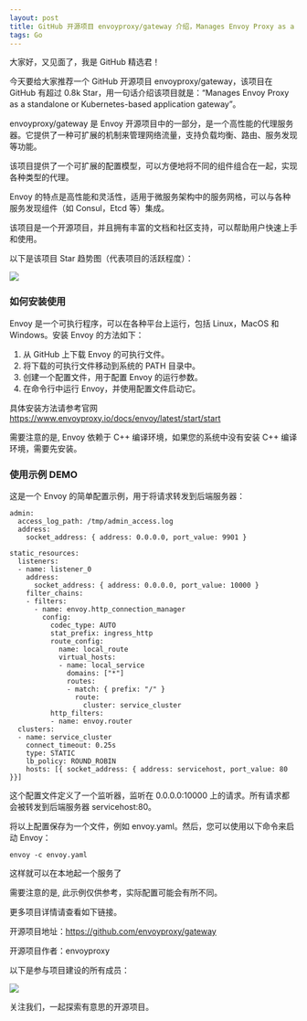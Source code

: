 ```yaml
---
layout: post
title: GitHub 开源项目 envoyproxy/gateway 介绍，Manages Envoy Proxy as a standalone or Kubernetes-based application gateway
tags: Go
---
```


大家好，又见面了，我是 GitHub 精选君！

今天要给大家推荐一个 GitHub 开源项目 envoyproxy/gateway，该项目在 GitHub 有超过 0.8k Star，用一句话介绍该项目就是：“Manages Envoy Proxy as a standalone or Kubernetes-based application gateway”。


envoyproxy/gateway 是 Envoy 开源项目中的一部分，是一个高性能的代理服务器。它提供了一种可扩展的机制来管理网络流量，支持负载均衡、路由、服务发现等功能。

该项目提供了一个可扩展的配置模型，可以方便地将不同的组件组合在一起，实现各种类型的代理。

Envoy 的特点是高性能和灵活性，适用于微服务架构中的服务网格，可以与各种服务发现组件（如 Consul，Etcd 等）集成。

该项目是一个开源项目，并且拥有丰富的文档和社区支持，可以帮助用户快速上手和使用。


以下是该项目 Star 趋势图（代表项目的活跃程度）：

![](https://api.star-history.com/svg?repos=envoyproxy/gateway&type=Timeline)

### 如何安装使用

Envoy 是一个可执行程序，可以在各种平台上运行，包括 Linux，MacOS 和 Windows。安装 Envoy 的方法如下：

1. 从 GitHub 上下载 Envoy 的可执行文件。
2. 将下载的可执行文件移动到系统的 PATH 目录中。
3. 创建一个配置文件，用于配置 Envoy 的运行参数。
4. 在命令行中运行 Envoy，并使用配置文件启动它。

具体安装方法请参考官网 https://www.envoyproxy.io/docs/envoy/latest/start/start

需要注意的是, Envoy 依赖于 C++ 编译环境，如果您的系统中没有安装 C++ 编译环境，需要先安装。


### 使用示例 DEMO

这是一个 Envoy 的简单配置示例，用于将请求转发到后端服务器：

```
admin:
  access_log_path: /tmp/admin_access.log
  address:
    socket_address: { address: 0.0.0.0, port_value: 9901 }

static_resources:
  listeners:
  - name: listener_0
    address:
      socket_address: { address: 0.0.0.0, port_value: 10000 }
    filter_chains:
    - filters:
      - name: envoy.http_connection_manager
        config:
          codec_type: AUTO
          stat_prefix: ingress_http
          route_config:
            name: local_route
            virtual_hosts:
            - name: local_service
              domains: ["*"]
              routes:
              - match: { prefix: "/" }
                route:
                  cluster: service_cluster
          http_filters:
          - name: envoy.router
  clusters:
  - name: service_cluster
    connect_timeout: 0.25s
    type: STATIC
    lb_policy: ROUND_ROBIN
    hosts: [{ socket_address: { address: servicehost, port_value: 80 }}]
```

这个配置文件定义了一个监听器，监听在 0.0.0.0:10000 上的请求。所有请求都会被转发到后端服务器 servicehost:80。

将以上配置保存为一个文件，例如 envoy.yaml。然后，您可以使用以下命令来启动 Envoy：

```
envoy -c envoy.yaml
```

这样就可以在本地起一个服务了

需要注意的是, 此示例仅供参考，实际配置可能会有所不同。


更多项目详情请查看如下链接。

开源项目地址：https://github.com/envoyproxy/gateway 

开源项目作者：envoyproxy

以下是参与项目建设的所有成员：

![](https://contrib.rocks/image?repo=envoyproxy/gateway)



关注我们，一起探索有意思的开源项目。
